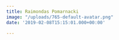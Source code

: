 ```yaml
---
title: Raimondas Pomarnacki
image: "/uploads/765-default-avatar.png"
date: '2019-02-08T15:15:01.000+00:00'

---
```

